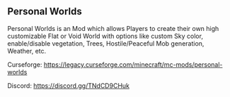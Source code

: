  ## Personal Worlds
Personal Worlds is an Mod which allows Players to create their own high customizable Flat or Void World with options like custom Sky color, enable/disable vegetation, Trees, Hostile/Peaceful Mob generation, Weather, etc.

Curseforge: https://legacy.curseforge.com/minecraft/mc-mods/personal-worlds

Discord: https://discord.gg/TNdCD9CHuk
